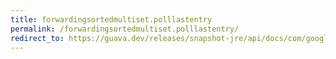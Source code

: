 ```yaml
---
title: forwardingsortedmultiset.polllastentry
permalink: /forwardingsortedmultiset.polllastentry/
redirect_to: https://guava.dev/releases/snapshot-jre/api/docs/com/google/common/collect/ForwardingSortedMultiset.html#pollLastEntry--
---
```

